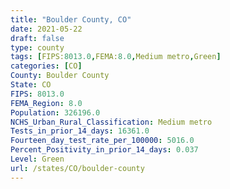 ```yaml
---
title: "Boulder County, CO"
date: 2021-05-22
draft: false
type: county
tags: [FIPS:8013.0,FEMA:8.0,Medium metro,Green]
categories: [CO]
County: Boulder County
State: CO
FIPS: 8013.0
FEMA_Region: 8.0
Population: 326196.0
NCHS_Urban_Rural_Classification: Medium metro
Tests_in_prior_14_days: 16361.0
Fourteen_day_test_rate_per_100000: 5016.0
Percent_Positivity_in_prior_14_days: 0.037
Level: Green
url: /states/CO/boulder-county
---
```



